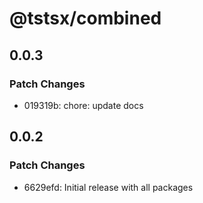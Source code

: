 # @tstsx/combined

## 0.0.3

### Patch Changes

- 019319b: chore: update docs

## 0.0.2

### Patch Changes

- 6629efd: Initial release with all packages
